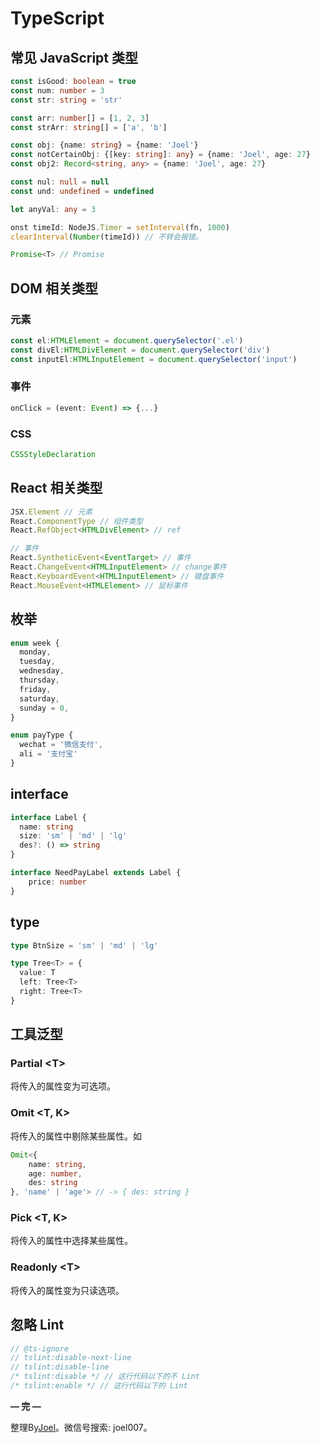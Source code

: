 # TypeScript

## 常见 JavaScript 类型
```ts
const isGood: boolean = true
const num: number = 3
const str: string = 'str'

const arr: number[] = [1, 2, 3]
const strArr: string[] = ['a', 'b']

const obj: {name: string} = {name: 'Joel'}
const notCertainObj: {[key: string]: any} = {name: 'Joel', age: 27}
const obj2: Record<string, any> = {name: 'Joel', age: 27}

const nul: null = null
const und: undefined = undefined

let anyVal: any = 3

onst timeId: NodeJS.Timer = setInterval(fn, 1000)
clearInterval(Number(timeId)) // 不转会报错。

Promise<T> // Promise
```

## DOM 相关类型
### 元素
```ts
const el:HTMLElement = document.querySelector('.el')
const divEl:HTMLDivElement = document.querySelector('div')
const inputEl:HTMLInputElement = document.querySelector('input')
```

### 事件
```ts
onClick = (event: Event) => {...}
```

### CSS
```ts
CSSStyleDeclaration
```

## React 相关类型
```ts
JSX.Element // 元素
React.ComponentType // 组件类型 
React.RefObject<HTMLDivElement> // ref

// 事件
React.SyntheticEvent<EventTarget> // 事件
React.ChangeEvent<HTMLInputElement> // change事件
React.KeyboardEvent<HTMLInputElement> // 键盘事件
React.MouseEvent<HTMLElement> // 鼠标事件
```

## 枚举
```ts
enum week {
  monday,
  tuesday,
  wednesday,
  thursday,
  friday,
  saturday,
  sunday = 0,
}

enum payType {
  wechat = '微信支付',
  ali = '支付宝'
}
```

## interface
```ts
interface Label {
  name: string
  size: 'sm' | 'md' | 'lg'
  des?: () => string
}

interface NeedPayLabel extends Label {
	price: number
}
```

## type
```ts
type BtnSize = 'sm' | 'md' | 'lg'

type Tree<T> = {
  value: T
  left: Tree<T>
  right: Tree<T>
}
```

## 工具泛型
### Partial \<T>
将传入的属性变为可选项。

### Omit \<T, K>
将传入的属性中剔除某些属性。如

```ts
Omit<{
	name: string,
	age: number, 
	des: string
}, 'name' | 'age'> // -> { des: string }
```

### Pick \<T, K>
将传入的属性中选择某些属性。

### Readonly \<T>
将传入的属性变为只读选项。

## 忽略 Lint
```ts
// @ts-ignore
// tslint:disable-next-line
// tslint:disable-line
/* tslint:disable */ // 这行代码以下的不 Lint
/* tslint:enable */ // 这行代码以下的 Lint
```

**— 完 —**

整理By[Joel](https://github.com/iamjoel)。微信号搜索: joel007。